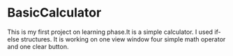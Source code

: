 # BasicCalculator
This is my first project on learning phase.It is a simple calculator. I used if-else structures.
It is working on one view window four simple math operator and one clear button.
